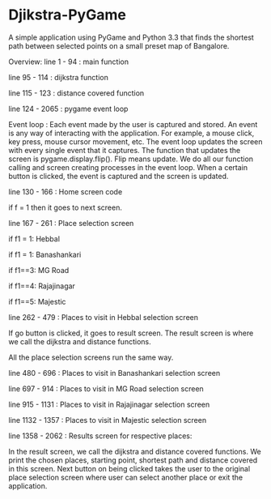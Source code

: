 # Djikstra-PyGame
A simple application using PyGame and Python 3.3 that finds the shortest path between selected points on a small preset map of Bangalore.

Overview:
line 1 - 94     : main function

line 95 - 114   : dijkstra function

line 115 - 123  : distance covered function

line 124 - 2065 : pygame event loop

Event loop : Each event made by the user is captured and stored. An event is any way of interacting with the application. 
For example, a mouse click, key press, mouse cursor movement, etc. The event loop updates the screen with every single event that it captures.
The function that updates the screen is pygame.display.flip(). Flip means update.
We do all our function calling and screen creating processes in the event loop. When a certain button is clicked, the event is captured and the screen is updated.

line 130 - 166   : Home screen code

if f = 1 then it goes to next screen.


line 167 - 261   : Place selection screen

if f1 = 1: Hebbal

if f1 = 1: Banashankari

if f1==3: MG Road

if f1==4: Rajajinagar

if f1==5: Majestic


line 262 - 479   : Places to visit in Hebbal selection screen

If go button is clicked, it goes to result screen. The result screen is where we call the dijkstra and distance                       functions.

All the place selection screens run the same way.


line 480 - 696   : Places to visit in Banashankari selection screen

line 697 - 914   : Places to visit in MG Road selection screen

line 915 - 1131  : Places to visit in Rajajinagar selection screen

line 1132 - 1357 : Places to visit in Majestic selection screen

line 1358 - 2062 : Results screen for respective places:

In the result screen, we call the dijkstra and distance covered functions. We print the chosen places, starting point, shortest path and distance covered in this screen. Next button on being clicked takes the user to the original place 
selection screen where user can select another place or exit the application.
